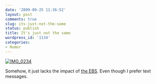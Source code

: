```yaml
---
date: '2009-09-25 11:36:52'
layout: post
comments: true
slug: its-just-not-the-same
status: publish
title: It's just not the same
wordpress_id: '1134'
categories:
- Humor
---
```


[![IMG_0234](http://fnord.phfactor.net/wp-content/uploads/2009/09/IMG_0234.PNG)](http://fnord.phfactor.net/wp-content/uploads/2009/09/IMG_0234.PNG)

Somehow, it just lacks the impact of [the EBS](http://en.wikipedia.org/wiki/Emergency_Broadcast_System). Even though I prefer text messages.
